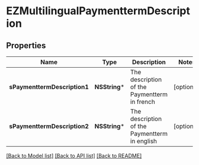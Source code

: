 # EZMultilingualPaymenttermDescription

## Properties
Name | Type | Description | Notes
------------ | ------------- | ------------- | -------------
**sPaymenttermDescription1** | **NSString*** | The description of the Paymentterm in french | [optional] 
**sPaymenttermDescription2** | **NSString*** | The description of the Paymentterm in english | [optional] 

[[Back to Model list]](../README.md#documentation-for-models) [[Back to API list]](../README.md#documentation-for-api-endpoints) [[Back to README]](../README.md)


